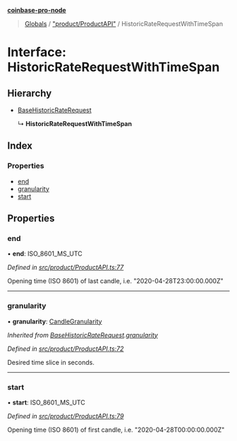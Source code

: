**[coinbase-pro-node](../README.md)**

> [Globals](../globals.md) / ["product/ProductAPI"](../modules/_product_productapi_.md) / HistoricRateRequestWithTimeSpan

# Interface: HistoricRateRequestWithTimeSpan

## Hierarchy

- [BaseHistoricRateRequest](_product_productapi_.basehistoricraterequest.md)

  ↳ **HistoricRateRequestWithTimeSpan**

## Index

### Properties

- [end](_product_productapi_.historicraterequestwithtimespan.md#end)
- [granularity](_product_productapi_.historicraterequestwithtimespan.md#granularity)
- [start](_product_productapi_.historicraterequestwithtimespan.md#start)

## Properties

### end

• **end**: ISO_8601_MS_UTC

_Defined in [src/product/ProductAPI.ts:77](https://github.com/bennycode/coinbase-pro-node/blob/accd6f4/src/product/ProductAPI.ts#L77)_

Opening time (ISO 8601) of last candle, i.e. "2020-04-28T23:00:00.000Z"

---

### granularity

• **granularity**: [CandleGranularity](../enums/_product_productapi_.candlegranularity.md)

_Inherited from [BaseHistoricRateRequest](_product_productapi_.basehistoricraterequest.md).[granularity](_product_productapi_.basehistoricraterequest.md#granularity)_

_Defined in [src/product/ProductAPI.ts:72](https://github.com/bennycode/coinbase-pro-node/blob/accd6f4/src/product/ProductAPI.ts#L72)_

Desired time slice in seconds.

---

### start

• **start**: ISO_8601_MS_UTC

_Defined in [src/product/ProductAPI.ts:79](https://github.com/bennycode/coinbase-pro-node/blob/accd6f4/src/product/ProductAPI.ts#L79)_

Opening time (ISO 8601) of first candle, i.e. "2020-04-28T00:00:00.000Z"

